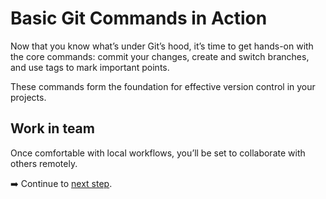 # Basic Git Commands in Action

Now that you know what’s under Git’s hood, it’s time to get hands-on with the core commands: commit your changes, create and switch branches, and use tags to mark important points. 

These commands form the foundation for effective version control in your projects.


## Work in team

Once comfortable with local workflows, you’ll be set to collaborate with others remotely.

:arrow_right: Continue to [next step](./step3_collaboration_essentials.md).